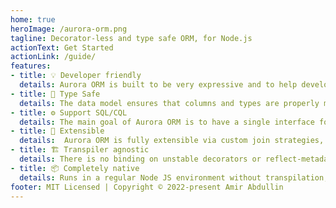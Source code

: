 ```yaml
---
home: true
heroImage: /aurora-orm.png
tagline: Decorator-less and type safe ORM, for Node.js
actionText: Get Started
actionLink: /guide/
features:
- title: 💡 Developer friendly
  details: Aurora ORM is built to be very expressive and to help developers in their daily use, without sacrificing performance and security.
- title: 🔑 Type Safe
  details: The data model ensures that columns and types are properly mapped when defining and using the model.
- title: ⚙️ Support SQL/CQL
  details: The main goal of Aurora ORM is to have a single interface for working with PostgreSQL and Cassandra.
- title: 🔌 Extensible
  details:  Aurora ORM is fully extensible via custom join strategies, and custom operators.
- title: 🏗 Transpiler agnostic
  details: There is no binding on unstable decorators or reflect-metadata, which allows using any transpiler Esbuild, SWC, etc.
- title: 📦 Completely native
  details: Runs in a regular Node JS environment without transpilation, due to implementation based on functional style.
footer: MIT Licensed | Copyright © 2022-present Amir Abdullin
---
```

